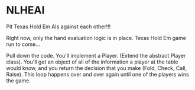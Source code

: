 # NLHEAI
Pit Texas Hold Em AIs against each other!!!

Right now, only the hand evaluation logic is in place. Texas Hold Em game run to come...

Pull down the code.
You'll implement a Player. (Extend the abstract Player class).
You'll get an object of all of the information a player at the table would know,
        and you return the decision that you make (Fold, Check, Call, Raise).
        This loop happens over and over again until one of the players wins the game.
